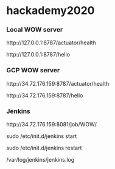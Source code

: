 # hackademy2020

<h3>Local WOW server</h3>
<p>http://127.0.0.1:8787/actuator/health<p>
<p>http://127.0.0.1:8787/hello<p>

<h3>GCP WOW server</h3>
<p>http://34.72.176.159:8787/actuator/health<p>
<p>http://34.72.176.159:8787/hello<p>

<h3>Jenkins</h3>
<p>http://34.72.176.159:8081/job/WOW/</p>
<p>sudo /etc/init.d/jenkins start</p>
<p>sudo /etc/init.d/jenkins restart</p>
<p>/var/log/jenkins/jenkins.log</p>

